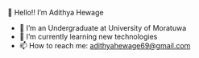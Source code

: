 👋 Hello!! I’m Adithya Hewage
- 👀 I’m an Undergraduate at University of Moratuwa
- 🌱 I’m currently learning new technologies
- 📫 How to reach me: adithyahewage69@gmail.com


<!---
Adithyahewage/Adithyahewage is a ✨ special ✨ repository because its `README.md` (this file) appears on your GitHub profile.
You can click the Preview link to take a look at your changes.
--->
